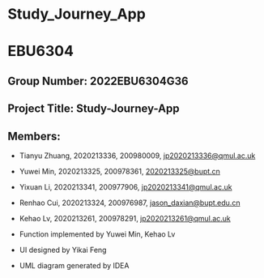 # Study_Journey_App
# EBU6304
## Group Number: 2022EBU6304G36
## Project Title: Study-Journey-App
## Members:
- Tianyu Zhuang, 2020213336, 200980009, jp2020213336@qmul.ac.uk
- Yuwei Min, 2020213325, 200978361, 2020213325@bupt.cn
- Yixuan Li, 2020213341, 200977906, jp2020213341@qmul.ac.uk
- Renhao Cui, 2020213324, 200976987, jason_daxian@bupt.edu.cn
- Kehao Lv, 2020213261, 200978291, jp2020213261@qmul.ac.uk

- Function implemented by Yuwei Min, Kehao Lv
- UI designed by Yikai Feng
- UML diagram generated by IDEA

